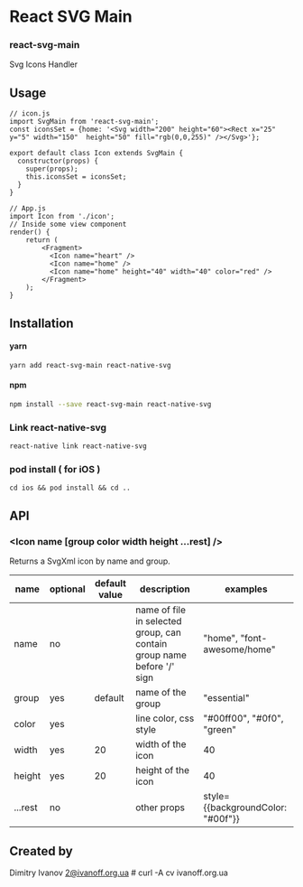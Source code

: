 # React SVG Main

### react-svg-main

Svg Icons Handler

## Usage

```
// icon.js
import SvgMain from 'react-svg-main';
const iconsSet = {home: '<Svg width="200" height="60"><Rect x="25" y="5" width="150"  height="50" fill="rgb(0,0,255)" /></Svg>'};

export default class Icon extends SvgMain {
  constructor(props) {
    super(props);
    this.iconsSet = iconsSet;
  }
}
```

```
// App.js
import Icon from './icon';
// Inside some view component
render() {
    return (
        <Fragment>
          <Icon name="heart" />
          <Icon name="home" />
          <Icon name="home" height="40" width="40" color="red" />
        </Fragment>
    );
}

```

## Installation

#### yarn

```
yarn add react-svg-main react-native-svg
```

#### npm

```bash
npm install --save react-svg-main react-native-svg
```

### Link react-native-svg

```bash
react-native link react-native-svg
```

### pod install ( for iOS )

```
cd ios && pod install && cd ..
```

## API

### <Icon name [group color width height ...rest] />

Returns a SvgXml icon by name and group.

 name | optional | default value | description | examples
------|----------|---------------|-------------|---------
name | no |  | name of file in selected group, can contain group name before '/' sign | "home", "font-awesome/home"
group | yes | default | name of the group | "essential"
color | yes | | line color, css style | "#00ff00", "#0f0", "green"
width | yes | 20 | width of the icon | 40
height | yes | 20 | height of the icon | 40
...rest | no | | other props | style={{backgroundColor: "#00f"}}

## Created by

Dimitry Ivanov <2@ivanoff.org.ua> # curl -A cv ivanoff.org.ua
